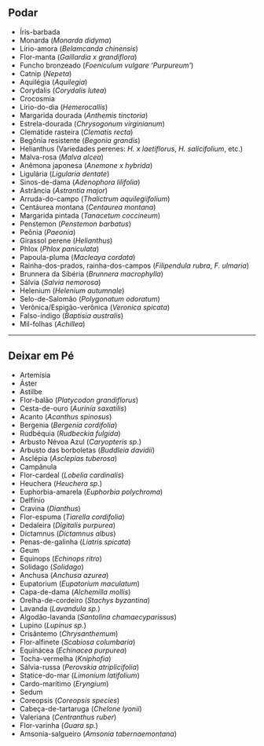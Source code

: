 ## Podar

- Íris-barbada
- Monarda (*Monarda didyma*)
- Lírio-amora (*Belamcanda chinensis*)
- Flor-manta (*Gaillardia x grandiflora*)
- Funcho bronzeado (*Foeniculum vulgare ‘Purpureum’*)
- Catnip (*Nepeta*)
- Aquilégia (*Aquilegia*)
- Corydalis (*Corydalis lutea*)
- Crocosmia
- Lírio-do-dia (*Hemerocallis*)
- Margarida dourada (*Anthemis tinctoria*)
- Estrela-dourada (*Chrysogonum virginianum*)
- Clemátide rasteira (*Clematis recta*)
- Begônia resistente (*Begonia grandis*)
- Helianthus (Variedades perenes: *H. x laetiflorus*, *H. salicifolium*, etc.)
- Malva-rosa (*Malva alcea*)
- Anêmona japonesa (*Anemone x hybrida*)
- Ligulária (*Ligularia dentate*)
- Sinos-de-dama (*Adenophora lilifolia*)
- Astrância (*Astrantia major*)
- Arruda-do-campo (*Thalictrum aquilegiifolium*)
- Centáurea montana (*Centaurea montana*)
- Margarida pintada (*Tanacetum coccineum*)
- Penstemon (*Penstemon barbatus*)
- Peônia (*Paeonia*)
- Girassol perene (*Helianthus*)
- Phlox (*Phlox paniculata*)
- Papoula-pluma (*Macleaya cordata*)
- Rainha-dos-prados, rainha-dos-campos (*Filipendula rubra*, *F. ulmaria*)
- Brunnera da Sibéria (*Brunnera macrophylla*)
- Sálvia (*Salvia nemorosa*)
- Helenium (*Helenium autumnale*)
- Selo-de-Salomão (*Polygonatum odoratum*)
- Verônica/Espigão-verônica (*Veronica spicata*)
- Falso-índigo (*Baptisia australis*)
- Mil-folhas (*Achillea*)

---

## Deixar em Pé


- Artemísia
- Áster
- Astilbe
- Flor-balão (*Platycodon grandiflorus*)
- Cesta-de-ouro (*Aurinia saxatilis*)
- Acanto (*Acanthus spinosus*)
- Bergenia (*Bergenia cordifolia*)
- Rudbéquia (*Rudbeckia fulgida*)
- Arbusto Névoa Azul (*Caryopteris sp.*)
- Arbusto das borboletas (*Buddleia davidii*)
- Asclépia (*Asclepias tuberosa*)
- Campânula
- Flor-cardeal (*Lobelia cardinalis*)
- Heuchera (*Heuchera sp.*)
- Euphorbia-amarela (*Euphorbia polychroma*)
- Delfínio
- Cravina (*Dianthus*)
- Flor-espuma (*Tiarella cordifolia*)
- Dedaleira (*Digitalis purpurea*)
- Dictamnus (*Dictamnus albus*)
- Penas-de-galinha (*Liatris spicata*)
- Geum
- Equinops (*Echinops ritro*)
- Solidago (*Solidago*)
- Anchusa (*Anchusa azurea*)
- Eupatorium (*Eupatorium maculatum*)
- Capa-de-dama (*Alchemilla mollis*)
- Orelha-de-cordeiro (*Stachys byzantina*)
- Lavanda (*Lavandula sp.*)
- Algodão-lavanda (*Santolina chamaecyparissus*)
- Lupino (*Lupinus sp.*)
- Crisântemo (*Chrysanthemum*)
- Flor-alfinete (*Scabiosa columbaria*)
- Equinácea (*Echinacea purpurea*)
- Tocha-vermelha (*Kniphofia*)
- Sálvia-russa (*Perovskia atriplicifolia*)
- Statice-do-mar (*Limonium latifolium*)
- Cardo-marítimo (*Eryngium*)
- Sedum
- Coreopsis (*Coreopsis species*)
- Cabeça-de-tartaruga (*Chelone lyonii*)
- Valeriana (*Centranthus ruber*)
- Flor-varinha (*Guara sp.*)
- Amsonia-salgueiro (*Amsonia tabernaemontana*)